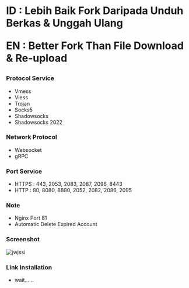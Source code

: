 <h1>ID : Lebih Baik Fork Daripada Unduh Berkas & Unggah Ulang

EN : Better Fork Than File Download & Re-upload</h1>

### Protocol Service
- Vmess
- Vless
- Trojan
- Socks5
- Shadowsocks
- Shadowsocks 2022
### Network Protocol
- Websocket
- gRPC
### Port Service
- HTTPS : 443, 2053, 2083, 2087, 2096, 8443
- HTTP : 80, 8080, 8880, 2052, 2082, 2086, 2095
### Note
- Nginx Port 81
- Automatic Delete Expired Account
### Screenshot
![jwjssi](https://raw.githubusercontent.com/dugong-lewat/autoscript/main/autoscript.jpg)
### Link Installation
- wait......
